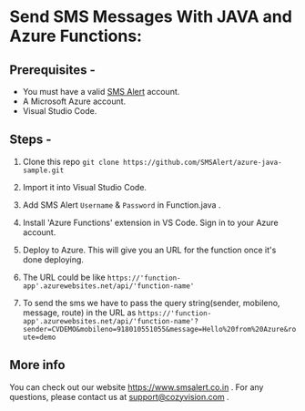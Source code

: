 # Send SMS Messages With JAVA and Azure Functions:

## Prerequisites -

* You must have a valid [SMS Alert](https://www.smsalert.co.in) account.
* A Microsoft Azure account.
* Visual Studio Code.

## Steps -

1. Clone this repo
`git clone https://github.com/SMSAlert/azure-java-sample.git`

2. Import it into Visual Studio Code.

3. Add SMS Alert `Username` & `Password` in Function.java .

4. Install 'Azure Functions' extension in VS Code. Sign in to your Azure account.

5. Deploy to Azure. This will give you an URL for the function once it's done deploying.

6. The URL could be like `https://'function-app'.azurewebsites.net/api/'function-name'`

7. To send the sms we have to pass the query string(sender, mobileno, message, route) in the URL as `https://'function-app'.azurewebsites.net/api/'function-name'?sender=CVDEMO&mobileno=918010551055&message=Hello%20from%20Azure&route=demo`

## More info

 You can check out our website https://www.smsalert.co.in .
 For any questions, please contact us at support@cozyvision.com .